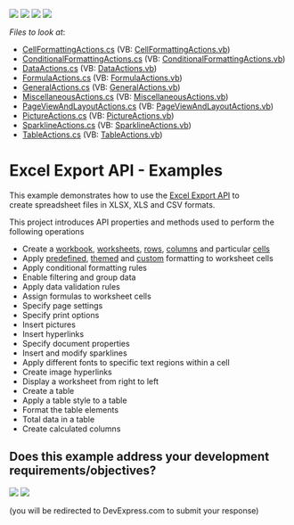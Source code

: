 <!-- default badges list -->
![](https://img.shields.io/endpoint?url=https://codecentral.devexpress.com/api/v1/VersionRange/128613309/16.1.4%2B)
[![](https://img.shields.io/badge/Open_in_DevExpress_Support_Center-FF7200?style=flat-square&logo=DevExpress&logoColor=white)](https://supportcenter.devexpress.com/ticket/details/T253492)
[![](https://img.shields.io/badge/📖_How_to_use_DevExpress_Examples-e9f6fc?style=flat-square)](https://docs.devexpress.com/GeneralInformation/403183)
[![](https://img.shields.io/badge/💬_Leave_Feedback-feecdd?style=flat-square)](#does-this-example-address-your-development-requirementsobjectives)
<!-- default badges end -->
<!-- default file list -->
*Files to look at*:

* [CellFormattingActions.cs](./CS/XLExportExamples/SpreadsheetActions/CellFormattingActions.cs) (VB: [CellFormattingActions.vb](./VB/XLExportExamples/SpreadsheetActions/CellFormattingActions.vb))
* [ConditionalFormattingActions.cs](./CS/XLExportExamples/SpreadsheetActions/ConditionalFormattingActions.cs) (VB: [ConditionalFormattingActions.vb](./VB/XLExportExamples/SpreadsheetActions/ConditionalFormattingActions.vb))
* [DataActions.cs](./CS/XLExportExamples/SpreadsheetActions/DataActions.cs) (VB: [DataActions.vb](./VB/XLExportExamples/SpreadsheetActions/DataActions.vb))
* [FormulaActions.cs](./CS/XLExportExamples/SpreadsheetActions/FormulaActions.cs) (VB: [FormulaActions.vb](./VB/XLExportExamples/SpreadsheetActions/FormulaActions.vb))
* [GeneralActions.cs](./CS/XLExportExamples/SpreadsheetActions/GeneralActions.cs) (VB: [GeneralActions.vb](./VB/XLExportExamples/SpreadsheetActions/GeneralActions.vb))
* [MiscellaneousActions.cs](./CS/XLExportExamples/SpreadsheetActions/MiscellaneousActions.cs) (VB: [MiscellaneousActions.vb](./VB/XLExportExamples/SpreadsheetActions/MiscellaneousActions.vb))
* [PageViewAndLayoutActions.cs](./CS/XLExportExamples/SpreadsheetActions/PageViewAndLayoutActions.cs) (VB: [PageViewAndLayoutActions.vb](./VB/XLExportExamples/SpreadsheetActions/PageViewAndLayoutActions.vb))
* [PictureActions.cs](./CS/XLExportExamples/SpreadsheetActions/PictureActions.cs) (VB: [PictureActions.vb](./VB/XLExportExamples/SpreadsheetActions/PictureActions.vb))
* [SparklineActions.cs](./CS/XLExportExamples/SpreadsheetActions/SparklineActions.cs) (VB: [SparklineActions.vb](./VB/XLExportExamples/SpreadsheetActions/SparklineActions.vb))
* [TableActions.cs](./CS/XLExportExamples/SpreadsheetActions/TableActions.cs) (VB: [TableActions.vb](./VB/XLExportExamples/SpreadsheetActions/TableActions.vb))
<!-- default file list end -->
# Excel Export API - Examples


<p>This example demonstrates how to use the <a href="https://documentation.devexpress.com/OfficeFileAPI/114031/Excel-Export-Library">Excel Export API</a> to create spreadsheet files in XLSX, XLS and CSV formats.</p>
<p>This project introduces API properties and methods used to perform the following operations</p>

* Create a <a href="https://documentation.devexpress.com/OfficeFileAPI/114072/Excel-Export-Library/Examples/Workbooks/How-to-Create-a-New-Document">workbook</a>, <a href="https://documentation.devexpress.com/OfficeFileAPI/114074/Excel-Export-Library/Examples/Worksheets/How-to-Create-a-New-Worksheet">worksheets</a>, <a href="https://documentation.devexpress.com/OfficeFileAPI/114079/Excel-Export-Library/Examples/Rows-and-Columns/How-to-Create-a-Row">rows</a>, <a href="https://documentation.devexpress.com/OfficeFileAPI/114078/Excel-Export-Library/Examples/Rows-and-Columns/How-to-Create-a-Column">columns</a> and particular <a href="https://documentation.devexpress.com/OfficeFileAPI/114083/Excel-Export-Library/Examples/Cells/How-to-Create-a-Worksheet-Cell-and-Set-Its-Value">cells</a>
* Apply <a href="https://documentation.devexpress.com/OfficeFileAPI/114394/Excel-Export-Library/Examples/Formatting/How-to-Apply-Predefined-Formatting-to-a-Cell">predefined</a>, <a href="https://documentation.devexpress.com/OfficeFileAPI/114418/Excel-Export-Library/Examples/Formatting/How-to-Apply-Themed-Formatting-to-a-Cell">themed</a> and <a href="https://documentation.devexpress.com/OfficeFileAPI/114414/Excel-Export-Library/Examples/Formatting/How-to-Format-a-Cell">custom</a> formatting to worksheet cells
* Apply conditional formatting rules
* Enable filtering and group data
* Apply data validation rules
* Assign formulas to worksheet cells
* Specify page settings
* Specify print options
* Insert pictures
* Insert hyperlinks
* Specify document properties
* Insert and modify sparklines
* Apply different fonts to specific text regions within a cell
* Create image hyperlinks
* Display a worksheet from right to left
* Create a table
* Apply a table style to a table
* Format the table elements
* Total data in a table
* Create calculated columns
<!-- feedback -->
## Does this example address your development requirements/objectives?

[<img src="https://www.devexpress.com/support/examples/i/yes-button.svg"/>](https://www.devexpress.com/support/examples/survey.xml?utm_source=github&utm_campaign=excel-export-api-examples&~~~was_helpful=yes) [<img src="https://www.devexpress.com/support/examples/i/no-button.svg"/>](https://www.devexpress.com/support/examples/survey.xml?utm_source=github&utm_campaign=excel-export-api-examples&~~~was_helpful=no)

(you will be redirected to DevExpress.com to submit your response)
<!-- feedback end -->
